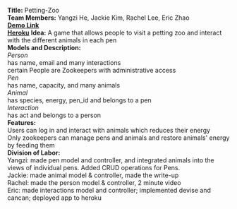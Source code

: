 **Title:** Petting-Zoo  <br />
**Team Members:** Yangzi He, Jackie Kim, Rachel Lee, Eric Zhao  <br />
[**Demo Link**](https://drive.google.com/file/d/0B7tY2oHWptXOb0Q4Y0ZRWTd6cE0/view?usp=sharing)   <br />
[**Heroku**](https://glacial-citadel-1688.herokuapp.com/)
**Idea:** A game that allows people to visit a petting zoo and interact with the different animals in each pen  <br />
**Models and Description:**  <br />
*Person* <br />
has name, email and many interactions <br />
certain People are Zookeepers with administrative access <br />
*Pen*   <br />
has name, capacity, and many animals   <br />
*Animal*   <br />
has species, energy, pen_id and belongs to a pen <br />
*Interaction*  <br />
has act and belongs to a person  <br />
**Features:**  <br />
Users can log in and interact with animals which reduces their energy    <br />
Only zookeepers can manage pens and animals and restore animals' energy by feeding them  <br />
**Division of Labor:**   <br />
Yangzi:  made pen model and controller, and integrated animals into the views of individual pens. Added CRUD operations for Pens.<br />
Jackie: made animal model & controller, made the write-up  <br />
Rachel:  made the person model & controller, 2 minute video<br />
Eric:  made interactions model and controller; implemented devise and cancan; deployed app to heroku<br />

